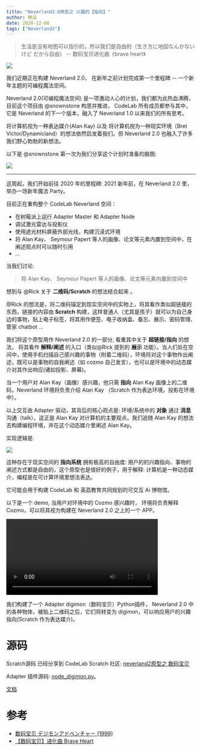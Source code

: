 ```yaml
---
title: "Neverland2.0原型之 兴趣的【指向】"
author: 种瓜
date: 2020-12-08
tags: ["Neverland2"]
---
```


> 生活是没有地图可以指引的，所以我们是自由的（生き方に地図なんかないけど だから自由） -- 数码宝贝进化曲《brave heart》

<!--truncate-->

![](https://adapter.codelab.club/img/digimon-us.jpeg)

我们近期正在构建 Neverland 2.0， 在新年之前计划完成第一个里程碑 -- 一个新年主题的可编程魔法空间。

Neverland 2.0(可编程魔法空间) 是一项激动人心的计划，我们都为此热血沸腾，目前这个项目由 @snownstone 构思并推进， CodeLab 所有成员都参与其中，它是 Neverland 的下一个版本，融入了 Neverland 1.0 以来我们的所有思考。

将计算机视为一种表达媒介(Alan Kay) 以及 将计算机视为一种现实环境（Bret Victor/Dynamicland）的想法依然启发着我们。但 Neverland 2.0 也融入了许多我们野心勃勃的新想法。

以下是 @snownstone 第一次为我们分享这个计划时准备的脑图:

![](https://adapter.codelab.club/img/NeverlandMindstorms.png)

---

这周起，我们开始前往 2020 年的里程碑: 2021 新年前，在 Neverland 2.0 里，举办一场新年魔法 Party。

目前正在重构整个 CodeLab Neverland 空间：

-   在树莓派上运行 Adapter Master 和 Adapter Node
-   调试激光雷达与投影仪
-   使用遮光材料屏蔽外部光线，构建沉浸式环境
-   将 Alan Kay、 Seymour Papert 等人的画像、论文等元素内置到空间中，在阐述观点时可以随时引用
-   ...

当我们讨论:

> 将 Alan Kay、 Seymour Papert 等人的画像、论文等元素内置到空间中

想到与 @Rick 关于 **二维码/Scratch** 的想法结合起来 。

@Rick 的想法是，将二维码锚定到现实空间中的实物上，将其看作类似超链接的东西，链接的内容由 **Scratch** 构建，这样普通人（尤其是孩子）就可以为自己身边的事物，贴上电子标签，将其用作便签、电子收纳盒、备忘、展示、密码管理、管家 chatbot ...

我们将这个原型用作 Neverland 2.0 的一部分, 看重其中关于 **超链接/指向** 的想法， 将其看作 **解释/阐述** 的入口（类似@Rick 提到的 **展示** 功能）。当人们处在空间中，使用手机扫描自己感兴趣的事物（附着二维码），环境将对这个事物作出阐述，既可以是事物的自我阐述（如 cozmo 自己发言），也可以是环境中的动态媒介对其作出响应(诸如投影、屏幕)。

当一个用户对 Alan Kay（画像）感兴趣，他只需 **指向** Alan Kay 画像上的二维码，Neverland 环境将负责介绍 Alan Kay （Scratch 作为表达环境，投影在环境中）。

以上交互由 Adapter 驱动，其背后的核心观点是: 环境/系统中的 **对象** 通过 **消息** 沟通（talk）。这正是 Alan Kay 对计算机的主要观点。我们追随 Alan Kay 的想法去构建编程环境，并在这个动态媒介里阐述 Alan Kay。

实现逻辑是:

![](https://adapter.codelab.club/img/80bc03f6958245a1025389f6d98e026a.png)

这种存在于现实空间的 **指向系统** 拥有极高的自由度: 用户的的兴趣指向、事物的阐述方式都是自由的，这个原型也是很好的例子，用于解释: 计算机是一种动态媒介，编程是在可计算环境里想法表达。

它可能会用于构建 CodeLab 和 英荔教育共同规划的可交互 Ai 博物馆。

以下是一个 demo, 当用户对环境中的 Cozmo 感兴趣时， 环境将负责解释 Cozmo，可以将其视为构建在 Neverland 2.0 之上的一个 APP。

<video width="80%" src="https://adapter.codelab.club/video/1607421421434030.mp4" controls="controls"></video>

我们构建了一个 Adapter digimon（数码宝贝）Python插件， Neverland 2.0 中的各种物体，被贴上二维码之后，它们将转变为 digimon，可以响应用户的兴趣指向(Scratch 作为表达媒介)。

# 源码
Scratch源码 已经分享到 CodeLab Scratch 社区: [neverland2原型之 数码宝贝](https://create.codelab.club/projects/8070/)

Adapter 插件源码: [node_digimon.py](https://github.com/CodeLabClub/codelab_adapter_extensions/blob/master/nodes_v3/node_digimon.py)。

[文档](https://adapter.codelab.club/extension_guide/digimon/)

# 参考

-   [数码宝贝 デジモンアドベンチャー (1999)](https://movie.douban.com/subject/1970134/)
-   [【数码宝贝】进化曲 Brave Heart](https://www.bilibili.com/video/BV1YW411Q7v1?from=search&seid=9296518497023190388)
